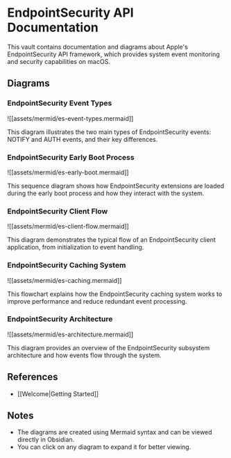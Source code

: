 # EndpointSecurity API Documentation

This vault contains documentation and diagrams about Apple's EndpointSecurity API framework, which provides system event monitoring and security capabilities on macOS.

## Diagrams

### EndpointSecurity Event Types
![[assets/mermid/es-event-types.mermaid]]

This diagram illustrates the two main types of EndpointSecurity events: NOTIFY and AUTH events, and their key differences.

### EndpointSecurity Early Boot Process
![[assets/mermid/es-early-boot.mermaid]]

This sequence diagram shows how EndpointSecurity extensions are loaded during the early boot process and how they interact with the system.

### EndpointSecurity Client Flow
![[assets/mermid/es-client-flow.mermaid]]

This diagram demonstrates the typical flow of an EndpointSecurity client application, from initialization to event handling.

### EndpointSecurity Caching System
![[assets/mermid/es-caching.mermaid]]

This flowchart explains how the EndpointSecurity caching system works to improve performance and reduce redundant event processing.

### EndpointSecurity Architecture
![[assets/mermid/es-architecture.mermaid]]

This diagram provides an overview of the EndpointSecurity subsystem architecture and how events flow through the system.

## References

- [[Welcome|Getting Started]]

## Notes

- The diagrams are created using Mermaid syntax and can be viewed directly in Obsidian.
- You can click on any diagram to expand it for better viewing.
